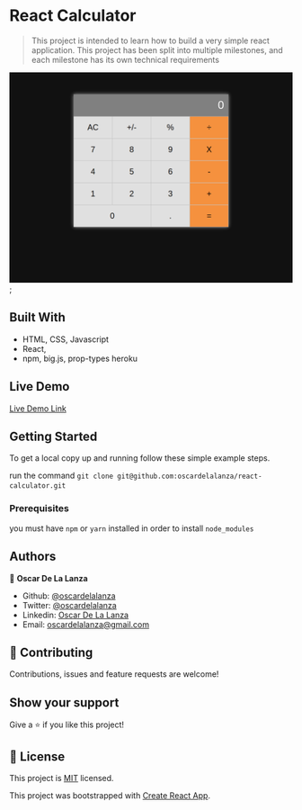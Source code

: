 # React Calculator

> This project is intended to learn how to build a very simple react application. This project has been split into multiple
> milestones, and each milestone has its own technical requirements   

![screenshot](./src/assets/img/calculator.png);

## Built With

- HTML, CSS, Javascript
- React,
- npm, big.js, prop-types heroku


## Live Demo

[Live Demo Link](https://react-calculator-mv.herokuapp.com/)


## Getting Started
To get a local copy up and running follow these simple example steps.

run the command `git clone git@github.com:oscardelalanza/react-calculator.git`

### Prerequisites
you must have `npm` or `yarn` installed in order to install `node_modules`


## Authors

👤 **Oscar De La Lanza**

- Github: [@oscardelalanza](https://github.com/oscardelalanza)
- Twitter: [@oscardelalanza](https://twitter.com/oscardelalanza)
- Linkedin: [Oscar De La Lanza](https://linkedin.com/in/oscardelalanza)
- Email: oscardelalanza@gmail.com

## 🤝 Contributing

Contributions, issues and feature requests are welcome!


## Show your support

Give a ⭐️ if you like this project!


## 📝 License

This project is [MIT](lic.url) licensed.

This project was bootstrapped with [Create React App](https://github.com/facebook/create-react-app).
